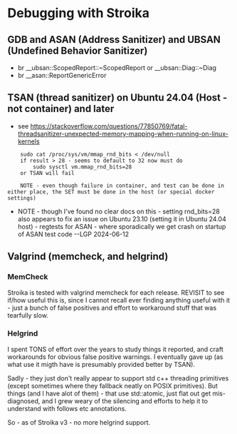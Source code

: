 # Debugging with Stroika

## GDB and ASAN (Address Sanitizer) and UBSAN (Undefined Behavior Sanitizer)

* br __ubsan::ScopedReport::~ScopedReport or __ubsan::Diag::~Diag
* br __asan::ReportGenericError

## TSAN (thread sanitizer) on Ubuntu 24.04 (Host - not container) and later

- see https://stackoverflow.com/questions/77850769/fatal-threadsanitizer-unexpected-memory-mapping-when-running-on-linux-kernels

~~~
	sudo cat /proc/sys/vm/mmap_rnd_bits < /dev/null
    if result > 28 - seems to default to 32 now must do
        sudo sysctl vm.mmap_rnd_bits=28
    or TSAN will fail

    NOTE - even though failure in container, and test can be done in either place, the SET must be done in the host (or special docker settings)
~~~

- NOTE - though I've found no clear docs on this - setting rnd_bits=28
  also appears to fix an issue on Ubuntu 23.10 (setting it in Ubuntu 24.04 host) - regtests for ASAN - where sporadically we get crash on startup of ASAN test code --LGP 2024-06-12


## Valgrind (memcheck, and helgrind)

### MemCheck

Stroika is tested with valgrind memcheck for each release. REVISIT to see if/how useful this is, since I cannot recall ever finding
anything useful with it - just a bunch of false positives and effort to workaround stuff that was tearfully slow.

### Helgrind

I spent TONS of effort over the years to study things it reported, and craft workarounds for obvious false positive warnings.
I eventually gave up (as what use it migth have is presumably provided better by TSAN).

Sadly - they just don't really appear to support std c++ threading primitives (except sometimes where they fallback neatly on POSIX primitives).
But things (and I have alot of them) - that use std::atomic, just flat out get mis-diagnosed, and I grew weary of the silencing and efforts to
help it to understand with follows etc annotations.

So - as of Stroika v3 - no more helgrind support.